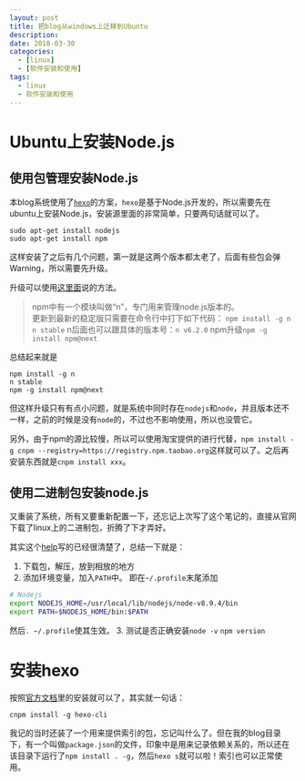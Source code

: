 ```yaml
---
layout: post
title: 把blog从windows上迁移到Ubuntu
description: 
date: 2018-03-30
categories: 
  - [linux]
  - [软件安装和使用] 
tags:
  - linux
  - 软件安装和使用
---
```


# Ubuntu上安装Node.js

## 使用包管理安装Node.js

本blog系统使用了[`hexo`](https://hexo.io)的方案，`hexo`是基于Node.js开发的，所以需要先在ubuntu上安装Node.js，安装源里面的非常简单，只要两句话就可以了。
```
sudo apt-get install nodejs
sudo apt-get install npm
```
这样安装了之后有几个问题，第一就是这两个版本都太老了，后面有些包会弹Warning，所以需要先升级。

升级可以使用[这里面](https://segmentfault.com/a/1190000009025883)说的方法。

> npm中有一个模块叫做“n”，专门用来管理node.js版本的。  
更新到最新的稳定版只需要在命令行中打下如下代码：
    `npm install -g n`
    `n stable`
> n后面也可以跟具体的版本号：`n v6.2.0`
> npm升级`npm -g install npm@next`

总结起来就是
```
npm install -g n
n stable
npm -g install npm@next 
```
但这样升级只有有点小问题，就是系统中同时存在`nodejs`和`node`，并且版本还不一样，之前的时候是没有`node`的，不过也不影响使用，所以也没管它。

另外，由于npm的源比较慢，所以可以使用淘宝提供的进行代替，`npm install -g cnpm --registry=https://registry.npm.taobao.org`这样就可以了。之后再安装东西就是`cnpm install xxx`。

## 使用二进制包安装node.js

又重装了系统，所有又要重新配置一下，还忘记上次写了这个笔记的，直接从官网下载了linux上的二进制包，折腾了下才弄好。

其实这个[help](https://github.com/nodejs/help/wiki/Installation)写的已经很清楚了，总结一下就是：  
1. 下载包，解压，放到相放的地方
2. 添加环境变量，加入`PATH`中。
即在`~/.profile`末尾添加  
  ```bash
  # Nodejs
  export NODEJS_HOME=/usr/local/lib/nodejs/node-v8.9.4/bin
  export PATH=$NODEJS_HOME/bin:$PATH  
  ```
然后`. ~/.profile`使其生效。
3. 测试是否正确安装`node -v` `npm version`

# 安装hexo

按照[官方文档](https://hexo.io/zh-cn/docs/index.html)里的安装就可以了，其实就一句话：
```
cnpm install -g hexo-cli
```

我记的当时还装了一个用来提供索引的包，忘记叫什么了。但在我的blog目录下，有一个叫做`package.json`的文件，印象中是用来记录依赖关系的，所以还在该目录下运行了`npm install . -g`，然后`hexo s`就可以啦！索引也可以正常使用。